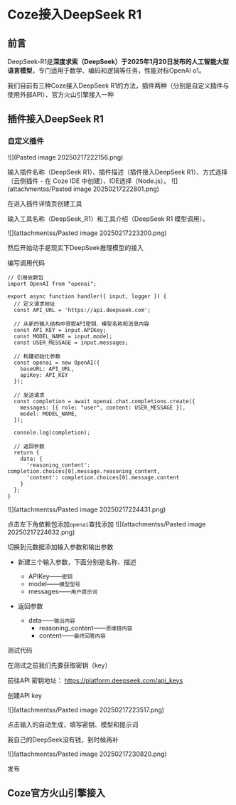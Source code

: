 # Coze接入DeepSeek R1

## 前言

DeepSeek-R1是**深度求索（DeepSeek）于2025年1月20日发布的人工智能大型语言模型**，专门适用于数学、编码和逻辑等任务，性能对标OpenAI o1。

我们目前有三种Coze接入DeepSeek R1的方法，插件两种（分别是自定义插件与使用外部API）、官方火山引擎接入一种
## 插件接入DeepSeek R1

### 自定义插件

![](Pasted image 20250217222156.png)

输入插件名称（DeepSeek R1）、插件描述（插件接入DeepSeek R1）、方式选择（云侧插件 - 在 Coze IDE 中创建）、IDE选择（Node.js）。
![](attachmentss/Pasted image 20250217222801.png)

在进入插件详情页创建工具

输入工具名称（DeepSeek_R1）和工具介绍（DeepSeek R1 模型调用）。

![](attachmentss/Pasted image 20250217223200.png)


然后开始动手是现实下DeepSeek推理模型的接入  

编写调用代码

```
// 引用依赖包
import OpenAI from "openai";

export async function handler({ input, logger }) {
  // 定义请求地址
  const API_URL = 'https://api.deepseek.com';
  
  // 从新的输入结构中获取API密钥、模型名称和消息内容
  const API_KEY = input.APIKey;
  const MODEL_NAME = input.model;
  const USER_MESSAGE = input.messages;

  // 构建初始化参数
  const openai = new OpenAI({
    baseURL: API_URL,
    apiKey: API_KEY
  });

  // 发送请求
  const completion = await openai.chat.completions.create({
    messages: [{ role: "user", content: USER_MESSAGE }],
    model: MODEL_NAME,
  });

  console.log(completion);

  // 返回参数
  return {
    data: {
      'reasoning_content': completion.choices[0].message.reasoning_content,
      'content': completion.choices[0].message.content
    }
  };
}
```

![](attachmentss/Pasted image 20250217224431.png)

点击左下角依赖包添加`openai`查找添加
![](attachmentss/Pasted image 20250217224632.png)

切换到元数据添加输入参数和输出参数
- 新建三个输入参数，下面分别是名称、描述
	- APIKey——`密钥`
	- model——`模型型号`
	- messages——`用户提示词`
	
- 返回参数
	- data——`输出内容`
		- reasoning_content——`思维链内容`
		- content——`最终回答内容`


测试代码

在测试之前我们先要获取密钥（key）

前往API 密钥地址： https://platform.deepseek.com/api_keys

创建API key

![](attachmentss/Pasted image 20250217223517.png)

点击输入的自动生成，填写密钥、模型和提示词


我自己的DeepSeek没有钱，到时候再补

![](attachmentss/Pasted image 20250217230820.png)

发布

## Coze官方火山引擎接入
